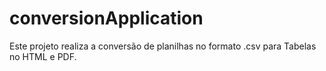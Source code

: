 # conversionApplication
Este projeto realiza a conversão de planilhas no formato .csv para Tabelas no HTML e PDF.
